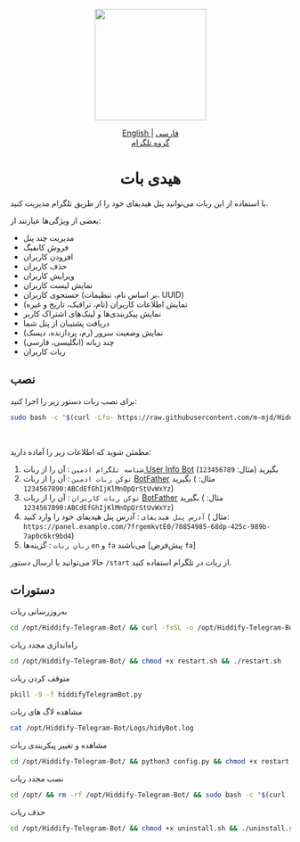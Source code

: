 ﻿<p align="center">
  <a href="https://github.com/m-mjd/Hiddify-Telegram-Bot" target="_blank" rel="noopener noreferrer">
    <picture>
      <source media="(prefers-color-scheme: dark)" srcset="https://github.com/m-mjd/Hiddify-Telegram-Bot/blob/main/Screenshots/icon.png?raw=True">
      <img width="200" height="200" src="https://github.com/m-mjd/Hiddify-Telegram-Bot/blob/main/Screenshots/icon.png?raw=True">
    </picture>
  </a>
</p>
<p align="center">
	<a href="./README.md">
	English
	</a>
	|
	<a href="./README-FA.md">
	فارسی
	</a>
<br>
  <a href="https://t.me/HidyBotGroup">گروه تلگرام</a>

</p>

<h1 align="center"/>هیدی بات</h1>

با استفاده از این ربات می‌توانید پنل هیدیفای خود را از طریق تلگرام مدیریت کنید.

بعضی از ویژگی‌ها عبارتند از:

- مدیریت چند پنل
- فروش کانفیگ
- افزودن کاربران
- حذف کاربران
- ویرایش کاربران
- نمایش لیست کاربران
- جستجوی کاربران (بر اساس نام، تنظیمات، UUID)
- نمایش اطلاعات کاربران (نام، ترافیک، تاریخ و غیره)
- نمایش پیکربندی‌ها و لینک‌های اشتراک کاربر
- دریافت پشتیبان از پنل شما
- نمایش وضعیت سرور (رم، پردازنده، دیسک)
- چند زبانه (انگلیسی، فارسی)
- ربات کاربران

## نصب

برای نصب ربات دستور زیر را اجرا کنید:

```bash
sudo bash -c "$(curl -Lfo- https://raw.githubusercontent.com/m-mjd/Hiddify-Telegram-Bot/main/install.sh)"
```

<br>

مطمئن شوید که اطلاعات زیر را آماده دارید:

1. `شناسه تلگرام ادمین` : آن را از ربات[ User Info Bot](https://t.me/userinfobot) بگیرید (مثال: `123456789`)
2. `توکن ربات ادمین` : آن را از ربات [BotFather](https://t.me/BotFather) بگیرید (
   مثال: `1234567890:ABCdEfGhIjKlMnOpQrStUvWxYz`)
3. `توکن ربات کاربران` : آن را از ربات [BotFather](https://t.me/BotFather) بگیرید (
   مثال: `1234567890:ABCdEfGhIjKlMnOpQrStUvWxYz`)
4. `آدرس پنل هیدیفای` : آدرس پنل هیدیفای خود را وارد کنید (
   مثال: `https://panel.example.com/7frgemkvtE0/78854985-68dp-425c-989b-7ap0c6kr9bd4`)
5. `زبان ربات` : گزینه‌ها `en` و `fa` می‌باشند [پیش‌فرض `fa`]

حالا می‌توانید با ارسال دستور `/start` از ربات در تلگرام استفاده کنید.

## دستورات

به‌روزرسانی ربات

```bash
cd /opt/Hiddify-Telegram-Bot/ && curl -fsSL -o /opt/Hiddify-Telegram-Bot/update.sh https://raw.githubusercontent.com/m-mjd/Hiddify-Telegram-Bot/main/update.sh && chmod +x /opt/Hiddify-Telegram-Bot/update.sh && bash /opt/Hiddify-Telegram-Bot/update.sh
```

راه‌اندازی مجدد ربات

```bash
cd /opt/Hiddify-Telegram-Bot/ && chmod +x restart.sh && ./restart.sh
```

متوقف کردن ربات

```bash
pkill -9 -f hiddifyTelegramBot.py
```

مشاهده لاگ های ربات

```bash
cat /opt/Hiddify-Telegram-Bot/Logs/hidyBot.log
```

مشاهده و تغییر پیکربندی ربات

```bash
cd /opt/Hiddify-Telegram-Bot/ && python3 config.py && chmod +x restart.sh && ./restart.sh
```

نصب مجدد ربات

```bash
cd /opt/ && rm -rf /opt/Hiddify-Telegram-Bot/ && sudo bash -c "$(curl -Lfo- https://raw.githubusercontent.com/m-mjd/Hiddify-Telegram-Bot/main/install.sh)"
```

حذف ربات

```bash
cd /opt/Hiddify-Telegram-Bot/ && chmod +x uninstall.sh && ./uninstall.sh
```


